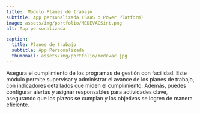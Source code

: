 ```yaml
---
title:  Módulo Planes de trabajo
subtitle: App personalizada (SaaS o Power Platform)
image: assets/img/portfolio/MEDEVACSint.png
alt: App personalizada

caption:
  title: Planes de trabajo
  subtitle: App Personalizada
  thumbnail: assets/img/portfolio/medevac.jpg
---
```

Asegura el cumplimiento de los programas de gestión con facilidad. Este módulo permite supervisar y administrar el avance de los planes de trabajo, con indicadores detallados que miden el cumplimiento. Además, puedes configurar alertas y asignar responsables para actividades clave, asegurando que los plazos se cumplan y los objetivos se logren de manera eficiente.
